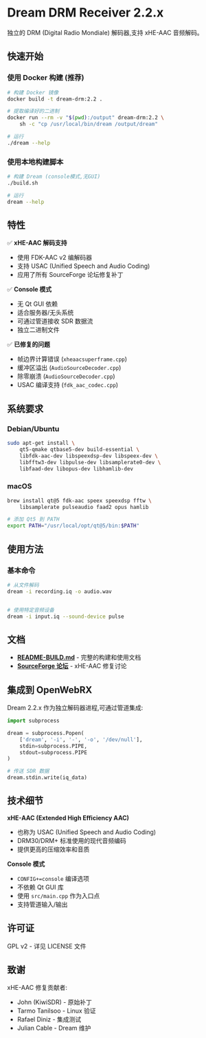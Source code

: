 # Dream DRM Receiver 2.2.x

独立的 DRM (Digital Radio Mondiale) 解码器,支持 xHE-AAC 音频解码。

## 快速开始

### 使用 Docker 构建 (推荐)

```bash
# 构建 Docker 镜像
docker build -t dream-drm:2.2 .

# 提取编译好的二进制
docker run --rm -v "$(pwd):/output" dream-drm:2.2 \
    sh -c "cp /usr/local/bin/dream /output/dream"

# 运行
./dream --help

```

### 使用本地构建脚本

```bash
# 构建 Dream (console模式,无GUI)
./build.sh

# 运行
dream --help

```

## 特性

✅ **xHE-AAC 解码支持**
- 使用 FDK-AAC v2 编解码器
- 支持 USAC (Unified Speech and Audio Coding)
- 应用了所有 SourceForge 论坛修复补丁

✅ **Console 模式**
- 无 Qt GUI 依赖
- 适合服务器/无头系统
- 可通过管道接收 SDR 数据流
- 独立二进制文件

✅ **已修复的问题**
- 帧边界计算错误 (`xheaacsuperframe.cpp`)
- 缓冲区溢出 (`AudioSourceDecoder.cpp`)
- 除零崩溃 (`AudioSourceDecoder.cpp`)
- USAC 编译支持 (`fdk_aac_codec.cpp`)

## 系统要求

### Debian/Ubuntu
```bash
sudo apt-get install \
    qt5-qmake qtbase5-dev build-essential \
    libfdk-aac-dev libspeexdsp-dev libspeex-dev \
    libfftw3-dev libpulse-dev libsamplerate0-dev \
    libfaad-dev libopus-dev libhamlib-dev
```

### macOS
```bash
brew install qt@5 fdk-aac speex speexdsp fftw \
    libsamplerate pulseaudio faad2 opus hamlib

# 添加 Qt5 到 PATH
export PATH="/usr/local/opt/qt@5/bin:$PATH"
```

## 使用方法

### 基本命令

```bash
# 从文件解码
dream -i recording.iq -o audio.wav


# 使用特定音频设备
dream -i input.iq --sound-device pulse
```

## 文档

- **[README-BUILD.md](README-BUILD.md)** - 完整的构建和使用文档
- **[SourceForge 论坛](https://sourceforge.net/p/drm/discussion/general/thread/01c6e64c3b/)** - xHE-AAC 修复讨论

## 集成到 OpenWebRX

Dream 2.2.x 作为独立解码器进程,可通过管道集成:

```python
import subprocess

dream = subprocess.Popen(
    ['dream', '-i', '-', '-o', '/dev/null'],
    stdin=subprocess.PIPE,
    stdout=subprocess.PIPE
)

# 传送 SDR 数据
dream.stdin.write(iq_data)
```

## 技术细节

**xHE-AAC (Extended High Efficiency AAC)**
- 也称为 USAC (Unified Speech and Audio Coding)
- DRM30/DRM+ 标准使用的现代音频编码
- 提供更高的压缩效率和音质

**Console 模式**
- `CONFIG+=console` 编译选项
- 不依赖 Qt GUI 库
- 使用 `src/main.cpp` 作为入口点
- 支持管道输入/输出

## 许可证

GPL v2 - 详见 LICENSE 文件

## 致谢

xHE-AAC 修复贡献者:
- John (KiwiSDR) - 原始补丁
- Tarmo Tanilsoo - Linux 验证
- Rafael Diniz - 集成测试
- Julian Cable - Dream 维护
